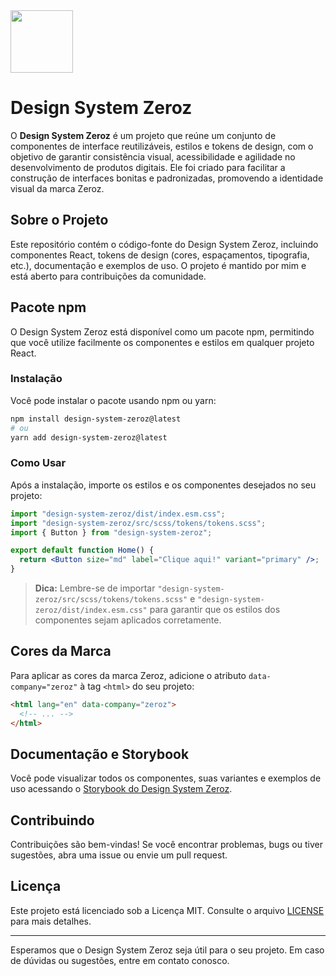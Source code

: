 <img src="https://zeroz.vercel.app/favicon.svg" width="100"/>

# Design System Zeroz

O **Design System Zeroz** é um projeto que reúne um conjunto de componentes de interface reutilizáveis, estilos e tokens de design, com o objetivo de garantir consistência visual, acessibilidade e agilidade no desenvolvimento de produtos digitais. Ele foi criado para facilitar a construção de interfaces bonitas e padronizadas, promovendo a identidade visual da marca Zeroz.

## Sobre o Projeto

Este repositório contém o código-fonte do Design System Zeroz, incluindo componentes React, tokens de design (cores, espaçamentos, tipografia, etc.), documentação e exemplos de uso. O projeto é mantido por mim e está aberto para contribuições da comunidade.

## Pacote npm

O Design System Zeroz está disponível como um pacote npm, permitindo que você utilize facilmente os componentes e estilos em qualquer projeto React.

### Instalação

Você pode instalar o pacote usando npm ou yarn:

```bash
npm install design-system-zeroz@latest
# ou
yarn add design-system-zeroz@latest
```

### Como Usar

Após a instalação, importe os estilos e os componentes desejados no seu projeto:

```jsx
import "design-system-zeroz/dist/index.esm.css";
import "design-system-zeroz/src/scss/tokens/tokens.scss";
import { Button } from "design-system-zeroz";

export default function Home() {
  return <Button size="md" label="Clique aqui!" variant="primary" />;
}
```

> **Dica:** Lembre-se de importar `"design-system-zeroz/src/scss/tokens/tokens.scss"` e `"design-system-zeroz/dist/index.esm.css"` para garantir que os estilos dos componentes sejam aplicados corretamente.

## Cores da Marca

Para aplicar as cores da marca Zeroz, adicione o atributo `data-company="zeroz"` à tag `<html>` do seu projeto:

```html
<html lang="en" data-company="zeroz">
  <!-- ... -->
</html>
```

## Documentação e Storybook

Você pode visualizar todos os componentes, suas variantes e exemplos de uso acessando o [Storybook do Design System Zeroz](https://zeroz.vercel.app/).

## Contribuindo

Contribuições são bem-vindas! Se você encontrar problemas, bugs ou tiver sugestões, abra uma issue ou envie um pull request.

## Licença

Este projeto está licenciado sob a Licença MIT. Consulte o arquivo [LICENSE](https://github.com/metzevandro/Zeroz/blob/master/LICENSE.md) para mais detalhes.

---

Esperamos que o Design System Zeroz seja útil para o seu projeto. Em caso de dúvidas ou sugestões, entre em contato conosco.
